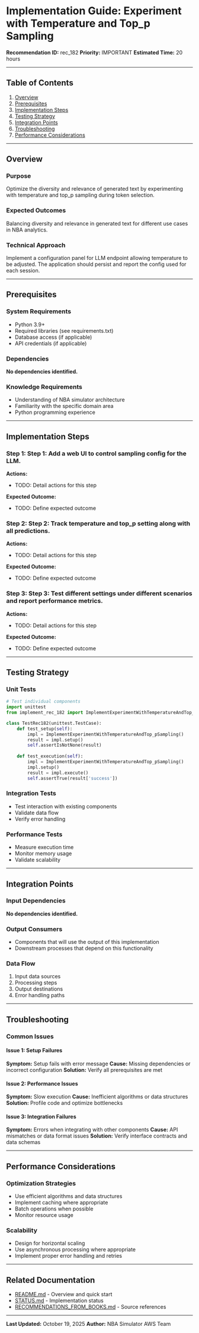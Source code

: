 # Implementation Guide: Experiment with Temperature and Top_p Sampling

**Recommendation ID:** rec_182
**Priority:** IMPORTANT
**Estimated Time:** 20 hours

---

## Table of Contents

1. [Overview](#overview)
2. [Prerequisites](#prerequisites)
3. [Implementation Steps](#implementation-steps)
4. [Testing Strategy](#testing-strategy)
5. [Integration Points](#integration-points)
6. [Troubleshooting](#troubleshooting)
7. [Performance Considerations](#performance-considerations)

---

## Overview

### Purpose

Optimize the diversity and relevance of generated text by experimenting with temperature and top_p sampling during token selection.

### Expected Outcomes

Balancing diversity and relevance in generated text for different use cases in NBA analytics.

### Technical Approach

Implement a configuration panel for LLM endpoint allowing temperature to be adjusted. The application should persist and report the config used for each session.

---

## Prerequisites

### System Requirements

- Python 3.9+
- Required libraries (see requirements.txt)
- Database access (if applicable)
- API credentials (if applicable)

### Dependencies

**No dependencies identified.**

### Knowledge Requirements

- Understanding of NBA simulator architecture
- Familiarity with the specific domain area
- Python programming experience

---

## Implementation Steps

### Step 1: Step 1: Add a web UI to control sampling config for the LLM.

**Actions:**
- TODO: Detail actions for this step

**Expected Outcome:**
- TODO: Define expected outcome

### Step 2: Step 2: Track temperature and top_p setting along with all predictions.

**Actions:**
- TODO: Detail actions for this step

**Expected Outcome:**
- TODO: Define expected outcome

### Step 3: Step 3: Test different settings under different scenarios and report performance metrics.

**Actions:**
- TODO: Detail actions for this step

**Expected Outcome:**
- TODO: Define expected outcome



---

## Testing Strategy

### Unit Tests

```python
# Test individual components
import unittest
from implement_rec_182 import ImplementExperimentWithTemperatureAndTop_pSampling

class TestRec182(unittest.TestCase):
    def test_setup(self):
        impl = ImplementExperimentWithTemperatureAndTop_pSampling()
        result = impl.setup()
        self.assertIsNotNone(result)
    
    def test_execution(self):
        impl = ImplementExperimentWithTemperatureAndTop_pSampling()
        impl.setup()
        result = impl.execute()
        self.assertTrue(result['success'])
```

### Integration Tests

- Test interaction with existing components
- Validate data flow
- Verify error handling

### Performance Tests

- Measure execution time
- Monitor memory usage
- Validate scalability

---

## Integration Points

### Input Dependencies

**No dependencies identified.**

### Output Consumers

- Components that will use the output of this implementation
- Downstream processes that depend on this functionality

### Data Flow

1. Input data sources
2. Processing steps
3. Output destinations
4. Error handling paths

---

## Troubleshooting

### Common Issues

#### Issue 1: Setup Failures

**Symptom:** Setup fails with error message
**Cause:** Missing dependencies or incorrect configuration
**Solution:** Verify all prerequisites are met

#### Issue 2: Performance Issues

**Symptom:** Slow execution
**Cause:** Inefficient algorithms or data structures
**Solution:** Profile code and optimize bottlenecks

#### Issue 3: Integration Failures

**Symptom:** Errors when integrating with other components
**Cause:** API mismatches or data format issues
**Solution:** Verify interface contracts and data schemas

---

## Performance Considerations

### Optimization Strategies

- Use efficient algorithms and data structures
- Implement caching where appropriate
- Batch operations when possible
- Monitor resource usage

### Scalability

- Design for horizontal scaling
- Use asynchronous processing where appropriate
- Implement proper error handling and retries

---

## Related Documentation

- [README.md](README.md) - Overview and quick start
- [STATUS.md](STATUS.md) - Implementation status
- [RECOMMENDATIONS_FROM_BOOKS.md](RECOMMENDATIONS_FROM_BOOKS.md) - Source references

---

**Last Updated:** October 19, 2025
**Author:** NBA Simulator AWS Team
